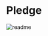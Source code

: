 # Pledge

![readme](https://user-images.githubusercontent.com/30368557/233222966-1820a1e6-85a6-498b-a5bf-d39d3092533f.png)
